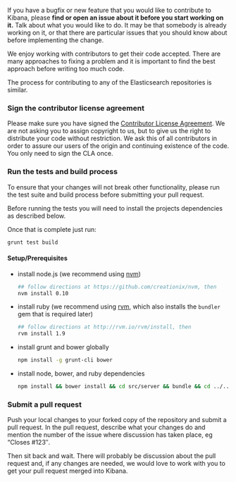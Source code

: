 If you have a bugfix or new feature that you would like to contribute to Kibana, please **find or open an issue about it before you start working on it.** Talk about what you would like to do. It may be that somebody is already working on it, or that there are particular issues that you should know about before implementing the change.

We enjoy working with contributors to get their code accepted. There are many approaches to fixing a problem and it is important to find the best approach before writing too much code.

The process for contributing to any of the Elasticsearch repositories is similar.

### Sign the contributor license agreement

Please make sure you have signed the [Contributor License Agreement](http://www.elasticsearch.org/contributor-agreement/). We are not asking you to assign copyright to us, but to give us the right to distribute your code without restriction. We ask this of all contributors in order to assure our users of the origin and continuing existence of the code. You only need to sign the CLA once.

### Run the tests and build process

To ensure that your changes will not break other functionality, please run the test suite and build process before submitting your pull request.

Before running the tests you will need to install the projects dependencies as described below.

Once that is complete just run:

```sh
grunt test build
```

#### Setup/Prerequisites

- install node.js (we recommend using [nvm](https://github.com/creationix/nvm))

  ```sh
  ## follow directions at https://github.com/creationix/nvm, then
  nvm install 0.10
  ```

- install ruby (we recommend using [rvm](http://rvm.io/rvm/install), which also installs the `bundler` gem that is required later)

  ```sh
  ## follow directions at http://rvm.io/rvm/install, then
  rvm install 1.9
  ```

- install grunt and bower globally

  ```sh
  npm install -g grunt-cli bower
  ```

- install node, bower, and ruby dependencies

  ```sh
  npm install && bower install && cd src/server && bundle && cd ../..
  ```

### Submit a pull request

Push your local changes to your forked copy of the repository and submit a pull request. In the pull request, describe what your changes do and mention the number of the issue where discussion has taken place, eg “Closes #123″.

Then sit back and wait. There will probably be discussion about the pull request and, if any changes are needed, we would love to work with you to get your pull request merged into Kibana.
